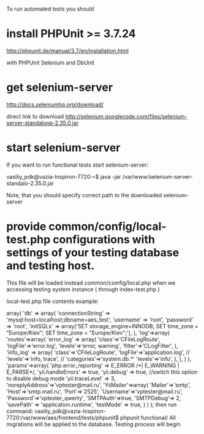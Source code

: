 To run automated tests you should 

# install PHPUnit >= 3.7.24

http://phpunit.de/manual/3.7/en/installation.html

with PHPUnit Selenium
and DbUnit

# get selenium-server

http://docs.seleniumhq.org/download/

direct link to download http://selenium.googlecode.com/files/selenium-server-standalone-2.35.0.jar

# start selenium-server

If you want to run functional tests start selenium-server:

vasiliy_pdk@vazia-Inspiron-7720:~$ java -jar /var/www/selenium-server-standalo-2.35.0.jar

Note, that you should specify correct path to the downloaded selenium-server

# provide common/config/local-test.php configurations with settings of your testing database and testing host.
This file will be loaded instead common/comfig/local.php when we accessing testing
system instance ( through index-test.php )

local-test.php file contents example: 

<?php
/*
 * Local configuration setting for your ( developer's ) PC 
 * for testing application ( through index-test.php ) 
 * @author Vasiliy Pedak truvazia@gmail.com
 */

/**
 * Change the following URL based on your server configuration
 * Make sure the URL ends with a slash so that we can use relative URLs in test cases
 */
define('TEST_BASE_URL','http://aes.dev/index-test.php/');

return array(	    
    'components'=>array(
        
        'db' => array(
            'connectionString' => 'mysql:host=localhost;dbname=aes_test',
            'username' => 'root',
            'password' => 'root',
            'initSQLs' => array('SET storage_engine=INNODB; SET time_zone = "Europe/Kiev"; SET time_zone = "Europe/Kiev";'),
        ),
        
        'log'=>array(
            'routes'=>array(
                'error_log' => array(
                    'class'=>'CFileLogRoute',
                    'logFile'=>'error.log',
                    'levels'=>'error, warning',
                    'filter'=>'CLogFilter',
                ),
                'info_log' => array(
                    'class'=>'CFileLogRoute',
                    'logFile'=>'application.log',
//                  'levels'=>'info, trace',
//                  'categories'=>'system.db.*'
                    'levels'=>'info',
                ),
            ),
        )        
    ),
    
    'params'=>array(
	
        'php.error_reporting' => E_ERROR /*| E_WARNING | E_PARSE*/,
        
        'yii.handleErrors' => true,
        'yii.debug' => true,    //switch this option to disable debug mode
        'yii.traceLevel' => 3,

        'noreplyAddress'=>'vptester@mail.ru',        

        'YiiMailer'=>array(
            'Mailer'=>'smtp',
            'Host'=>'smtp.mail.ru',
            'Port'=>'2525',
            'Username'=>'vptester@mail.ru',
            'Password'=>'vptester_qwerty',
            'SMTPAuth'=>true,
            
            'SMTPDebug'=> 2,
	    'savePath' => 'application.runtime',
	    'testMode' => true,            
        )
    )
);

then run command:

vasiliy_pdk@vazia-Inspiron-7720:/var/www/aes/frontend/tests/phpunit$ phpunit functional/

All migrations will be applied to the database. Testing process will begin
